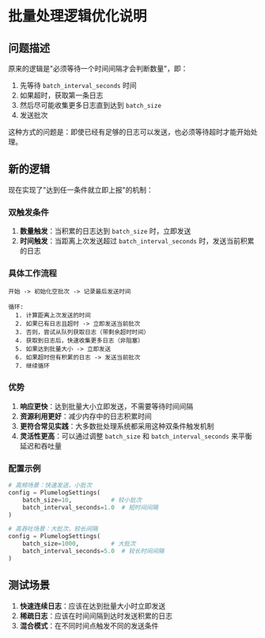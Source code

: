 # 批量处理逻辑优化说明

## 问题描述

原来的逻辑是"必须等待一个时间间隔才会判断数量"，即：
1. 先等待 `batch_interval_seconds` 时间
2. 如果超时，获取第一条日志
3. 然后尽可能收集更多日志直到达到 `batch_size`
4. 发送批次

这种方式的问题是：即使已经有足够的日志可以发送，也必须等待超时才能开始处理。

## 新的逻辑

现在实现了"达到任一条件就立即上报"的机制：

### 双触发条件
1. **数量触发**：当积累的日志达到 `batch_size` 时，立即发送
2. **时间触发**：当距离上次发送超过 `batch_interval_seconds` 时，发送当前积累的日志

### 具体工作流程

```
开始 -> 初始化空批次 -> 记录最后发送时间

循环:
  1. 计算距离上次发送的时间
  2. 如果已有日志且超时 -> 立即发送当前批次
  3. 否则，尝试从队列获取日志（带剩余超时时间）
  4. 获取到日志后，快速收集更多日志（非阻塞）
  5. 如果达到批量大小 -> 立即发送
  6. 如果超时但有积累的日志 -> 发送当前批次
  7. 继续循环
```

### 优势

1. **响应更快**：达到批量大小立即发送，不需要等待时间间隔
2. **资源利用更好**：减少内存中的日志积累时间
3. **更符合常见实践**：大多数批处理系统都采用这种双条件触发机制
4. **灵活性更高**：可以通过调整 `batch_size` 和 `batch_interval_seconds` 来平衡延迟和吞吐量

### 配置示例

```python
# 高频场景：快速发送，小批次
config = PlumelogSettings(
    batch_size=10,           # 较小批次
    batch_interval_seconds=1.0  # 短时间间隔
)

# 高吞吐场景：大批次，较长间隔
config = PlumelogSettings(
    batch_size=1000,         # 大批次
    batch_interval_seconds=5.0  # 较长时间间隔
)
```

## 测试场景

1. **快速连续日志**：应该在达到批量大小时立即发送
2. **稀疏日志**：应该在时间间隔到达时发送积累的日志  
3. **混合模式**：在不同时间点触发不同的发送条件
